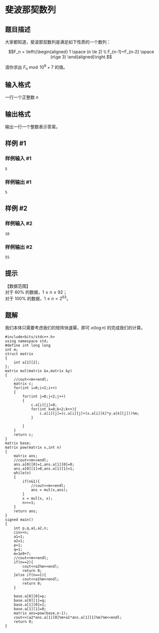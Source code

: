 # 斐波那契数列

## 题目描述

大家都知道，斐波那契数列是满足如下性质的一个数列：

$$F_n = \left\{\begin{aligned} 1 \space (n \le 2) \\ F_{n-1}+F_{n-2} \space (n\ge 3) \end{aligned}\right.$$


请你求出 $F_n \bmod 10^9 + 7$ 的值。

## 输入格式

一行一个正整数 $n$

## 输出格式

输出一行一个整数表示答案。

## 样例 #1

### 样例输入 #1

```
5
```

### 样例输出 #1

```
5
```

## 样例 #2

### 样例输入 #2

```
10
```

### 样例输出 #2

```
55
```

## 提示

【数据范围】    
对于 $60\%$ 的数据，$1\le n \le 92$；   
对于 $100\%$ 的数据，$1\le n < 2^{63}$。

## 题解
我们本体只需要考虑我们的矩阵快速幂，即可 $o(\log n)$ 的完成我们的计算。
```
#include<bits/stdc++.h>
using namespace std;
#define int long long
int m;
struct matrix
{
	int a[2][2];
};
matrix mul(matrix &x,matrix &y)
{
	//cout<<m<<endl;
	matrix c;
	for(int i=0;i<2;i++)
	{
		for(int j=0;j<2;j++)
		{
			c.a[i][j]=0;
			for(int k=0;k<2;k++){
				c.a[i][j]=(c.a[i][j]+(x.a[i][k]*y.a[k][j]))%m;
			}
			
		}
	}
	return c;
}
matrix base;
matrix pow(matrix x,int n)
{
	matrix ans;
	//cout<<m<<endl;
	ans.a[0][0]=1,ans.a[1][0]=0;
	ans.a[0][1]=0,ans.a[1][1]=1;
	while(n)
	{
		if(n&1){
			//cout<<m<<endl;
			ans = mul(x,ans);
		}
		x = mul(x, x);
		n>>=1;
	}
	return ans;
}
signed main()
{
	int p,q,a1,a2,n;
	cin>>n;
	a1=1;
	a2=1;
	p=1;
	q=1;
	m=1e9+7;
	//cout<<m<<endl;
	if(n==2){
		cout<<a2%m<<endl;
		return 0;
	}else if(n==1){
		cout<<a1%m<<endl;
		return 0;
	}
    
    base.a[0][0]=p;
    base.a[0][1]=q;
    base.a[1][0]=1;
    base.a[1][1]=0;
    matrix ans=pow(base,n-1);
	cout<<(a2*ans.a[1][0]%m+a1*ans.a[1][1]%m)%m<<endl;
	return 0;
}
```